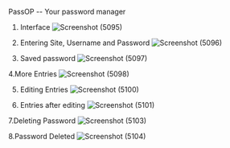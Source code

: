 PassOP -- Your password manager

1. Interface
![Screenshot (5095)](https://github.com/user-attachments/assets/70069645-dfdc-4095-807e-94a50d226788)

2. Entering Site, Username and Password
![Screenshot (5096)](https://github.com/user-attachments/assets/18578611-6179-46f8-a39e-576cde0b4e37)

3. Saved password
![Screenshot (5097)](https://github.com/user-attachments/assets/3c49ab69-6ef9-4e02-bc03-5ac46409031a)

4.More Entries
![Screenshot (5098)](https://github.com/user-attachments/assets/8d75c1a4-ffe7-4068-a486-c7f0efbf4d7e)

5. Editing Entries
![Screenshot (5100)](https://github.com/user-attachments/assets/acd65644-6025-4922-a1e0-efdbb2717b3c)

6. Entries after editing
![Screenshot (5101)](https://github.com/user-attachments/assets/0664e46b-90bb-4a85-9fe4-03e75b45bf37)

7.Deleting Password
![Screenshot (5103)](https://github.com/user-attachments/assets/c5310cc0-8e21-44b9-b695-031665651add)

8.Password Deleted
![Screenshot (5104)](https://github.com/user-attachments/assets/07d89400-ff96-4983-90ee-41c1e72b2e55)
